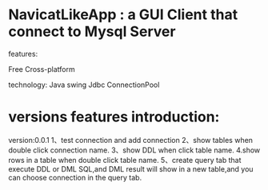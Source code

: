 # NavicatLikeApp : a GUI Client that connect to Mysql Server 

features:

Free 
Cross-platform 

technology:
Java swing
Jdbc
ConnectionPool

# versions features introduction:
version:0.0.1
1、test connection and add connection 
2、show tables when double click connection name.
3、show DDL when click table name.
4.show rows in a table  when double click table name.
5、create query tab that execute DDL or DML SQL,and DML result will show in a new table,and you can choose connection in the query tab.
